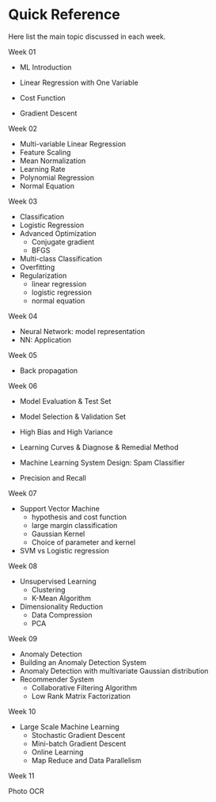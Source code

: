 # Quick Reference

Here list the main topic discussed in each week.

Week 01

- ML Introduction

- Linear Regression with One Variable

- Cost Function

- Gradient Descent

Week 02

- Multi-variable Linear Regression
- Feature Scaling
- Mean Normalization
- Learning Rate
- Polynomial Regression
- Normal Equation

Week 03

- Classification
- Logistic Regression
- Advanced Optimization
  - Conjugate gradient
  - BFGS
- Multi-class Classification
- Overfitting
- Regularization
  - linear regression
  - logistic regression
  - normal equation

Week 04

- Neural Network: model representation
- NN: Application

Week 05

- Back propagation

Week 06

- Model Evaluation & Test Set

- Model Selection & Validation Set

- High Bias and High Variance

- Learning Curves & Diagnose & Remedial Method

- Machine Learning System Design: Spam Classifier

- Precision and Recall

Week 07

- Support Vector Machine
  - hypothesis and cost function
  - large margin classification
  - Gaussian Kernel
  - Choice of parameter and kernel
- SVM vs Logistic regression

Week 08

- Unsupervised Learning
  - Clustering
  - K-Mean Algorithm
- Dimensionality Reduction
  - Data Compression
  - PCA

Week 09

- Anomaly Detection
- Building an Anomaly Detection System
- Anomaly Detection with multivariate Gaussian distribution
- Recommender System
  - Collaborative Filtering Algorithm
  - Low Rank Matrix Factorization

Week 10

- Large Scale Machine Learning
  - Stochastic Gradient Descent
  - Mini-batch Gradient Descent
  - Online Learning
  - Map Reduce and Data Parallelism

Week 11

Photo OCR